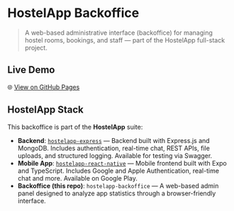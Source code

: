 # HostelApp Backoffice
> A web-based administrative interface (backoffice) for managing hostel rooms, bookings, and staff — part of the HostelApp full-stack project.

## Live Demo

🌐 [View on GitHub Pages](https://marinspira.github.io/hostelapp-backoffice)


## HostelApp Stack

This backoffice is part of the **HostelApp** suite:

- **Backend**: [`hostelapp-express`](https://github.com/marinspira/hostelapp-express) — Backend built with Express.js and MongoDB. Includes authentication, real-time chat, REST APIs, file uploads, and structured logging. Available for testing via Swagger.
- **Mobile App**: [`hostelapp-react-native`](https://github.com/marinspira/hostelapp-react-native) — Mobile frontend built with Expo and TypeScript. Includes Google and Apple Authentication, real-time chat and more. Available on Google Play.
- **Backoffice (this repo)**: `hostelapp-backoffice` — A web-based admin panel designed to analyze app statistics through a browser-friendly interface.
